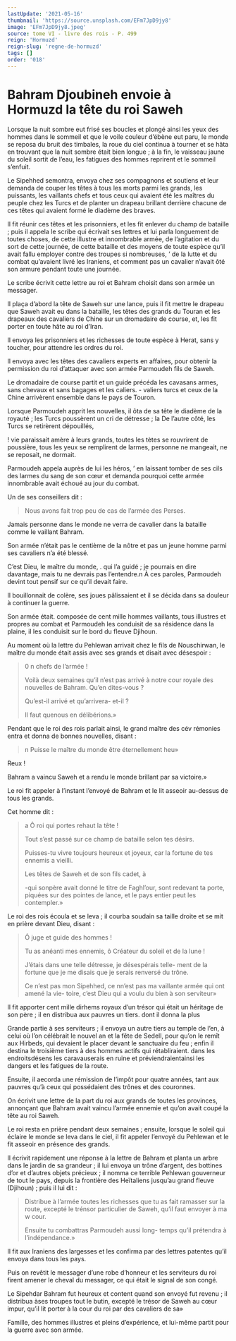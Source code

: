 ```yaml
---
lastUpdate: '2021-05-16'
thumbnail: 'https://source.unsplash.com/EFm7JpD9jy8'
image: 'EFm7JpD9jy8.jpeg'
source: tome VI - livre des rois - P. 499
reign: 'Hormuzd'
reign-slug: 'regne-de-hormuzd'
tags: []
order: '018'
---
```


# Bahram Djoubineh envoie à Hormuzd la tête du roi Saweh

Lorsque la nuit sombre eut frisé ses boucles et plongé ainsi les yeux des hommes dans le sommeil et que le voile couleur d’ébène eut paru, le monde se reposa du bruit des timbales, la roue du ciel continua à tourner et se hâta en trouvant que la nuit sombre était bien longue ; à la fin, le vaisseau jaune du soleil sortit de l’eau, les fatigues des hommes reprirent et le sommeil s’enfuit.

Le Sipehhed semontra, envoya chez ses compagnons et soutiens et leur demanda de couper les têtes à tous les morts parmi les grands, les puissants, les vaillants chefs et tous ceux qui avaient été les maîtres du peuple chez les Turcs et de planter un drapeau brillant derrière chacune de ces têtes qui avaient formé le diadème des braves.

Il fit réunir ces têtes et les prisonniers, et les fit enlever du champ de bataille ; puis il appela le scribe qui écrivait ses lettres et lui parla longuement de toutes choses, de cette illustre et innombrable armée, de l’agitation et du sort de cette journée, de cette bataille et des moyens de toute espèce qu’il avait fallu employer contre des troupes si nombreuses, ’ de la lutte et du combat qu’avaient livré les Iraniens, et comment pas un cavalier n’avait ôté son armure pendant toute une journée.

Le scribe écrivit cette lettre au roi et Bahram choisit dans son armée un messager.

Il plaça d’abord la tête de Saweh sur une lance, puis il fit mettre le drapeau que Saweh avait eu dans la bataille, les têtes des grands du Touran et les drapeaux des cavaliers de Chine sur un dromadaire de course, et, les fit porter en toute hâte au roi d’Iran.

Il envoya les prisonniers et les richesses de toute espèce à Herat, sans y toucher, pour attendre les ordres du roi.

Il envoya avec les têtes des cavaliers experts en affaires, pour obtenir la permission du roi d’attaquer avec son armée Parmoudeh fils de Saweh.

Le dromadaire de course partit et un guide précéda les cavasans armes, sans chevaux et sans bagages et les caliers. -
valiers turcs et ceux de la Chine arrivèrent ensemble dans le pays de Touron.

Lorsque Parmoudeh apprit les nouvelles, il ôta de sa tête le diadème de la royauté ; les Turcs poussèrent un cri de détresse ; la De l’autre côté, les Turcs se retirèrent dépouillés,

!
vie paraissait amère à leurs grands, toutes les tètes se rouvrirent de poussière, tous les yeux se remplirent de larmes, personne ne mangeait, ne se reposait, ne dormait.

Parmoudeh appela auprès de lui les héros,
’ en laissant tomber de ses cils des larmes du sang de son cœur et demanda pourquoi cette armée innombrable avait échoué au jour du combat.

Un de ses conseillers dit :

> Nous avons fait trop peu de cas de l’armée des Perses.

Jamais personne dans le monde ne verra de cavalier dans la bataille comme le vaillant Bahram.

Son armée n’était pas le centième de la nôtre et pas un jeune homme parmi ses cavaliers n’a été blessé.

C’est Dieu, le maître du monde,
. qui l’a guidé ; je pourrais en dire davantage, mais tu ne devrais pas l’entendre.n À ces paroles, Parmoudeh devint tout pensif sur ce qu’il devait faire.

Il bouillonnait de colère, ses joues pâlissaient et il se décida dans sa douleur à continuer la guerre.

Son armée était. composée de cent mille hommes vaillants, tous illustres et propres au combat et Parmoudeh les conduisit de sa résidence dans la plaine, il les conduisit sur le bord du fleuve Djihoun.

Au moment où la lettre du Pehlewan arrivait chez le fils de Nouschirwan, le maître du monde était assis avec ses grands et disait avec désespoir :

> 0
n chefs de l’armée !
>
> Voilà deux semaines qu’il n’est pas arrivé à notre cour royale des nouvelles de Bahram. 
 Qu’en dites-vous ?
>
> Qu’est-il arrivé et qu’arrivera-
et-il ?
>
> Il faut quenous en délibérions.»

Pendant que le roi des rois parlait ainsi, le grand maître des cév rémonies entra et donna de bonnes nouvelles, disant :

> n Puisse le maître du monde être éternellement heu»

Reux !

Bahram a vaincu Saweh et a rendu le monde brillant par sa victoire.»

Le roi fit appeler à l’instant l’envoyé de Bahram et le lit asseoir au-dessus de tous les grands.

Cet homme dit :

> a Ô roi qui portes rehaut la tête !
>
> Tout s’est passé sur ce champ de bataille selon tes désirs.
>
> Puisses-tu vivre toujours heureux et joyeux, car la fortune de tes ennemis a vieilli.
>
> Les têtes de Saweh et de son fils cadet, à
>
> -qui sonpère avait donné le titre de Faghl’our, sont redevant ta porte, piquées sur des pointes de lance, et le pays entier peut les contempler.»

Le roi des rois écoula et se leva ; il courba soudain sa taille droite et se mit en prière devant Dieu, disant :

> Ô juge et guide des hommes !
>
> Tu as anéanti mes ennemis, ô Créateur du soleil et de la lune !
>
> J’étais dans une telle détresse, je désespérais telle- ment de la fortune que je me disais que je serais renversé du trône.
>
> Ce n’est pas mon Sipehhed, ce nn’est pas ma vaillante armée qui ont amené la vie- toire, c’est Dieu qui a voulu du bien à son serviteur»

Il fit apporter cent mille dirhems royaux d’un trésor qui était un héritage de son père ; il en distribua aux pauvres un tiers. dont il donna la plus

Grande partie à ses serviteurs ; il envoya un autre tiers au temple de l’en, à celui où l’on célébrait le nouvel an et la fête de Sedell, pour qu’on le remît aux Hirbeds, qui devaient le placer devant le sanctuaire du feu ; enfin il destina le troisième tiers à des hommes actifs qui rétabliraient. dans les endroitsdésens les caravauserais en ruine et préviendraientainsi les dangers et les fatigues de la route.

Ensuite, il aecorda une rémission de l’impôt pour quatre années, tant aux pauvres qu’à ceux qui possédaient des trônes et des couronnes.

On écrivit une lettre de la part du roi aux grands de toutes les provinces, annonçant que Bahram avait vaincu l’armée ennemie et qu’on avait coupé la tête au roi Saweh.

Le roi resta en prière pendant deux semaines ; ensuite, lorsque le soleil qui éclaire le monde se leva dans le ciel, il fit appeler l’envoyé du Pehlewan et le fit asseoir en présence des grands.

Il écrivit rapidement une réponse à la lettre de Bahram et planta un arbre dans le jardin de sa grandeur ; il lui envoya un trône d’argent, des bottines d’or et d’autres objets précieux ; il nomma ce terrible Pehlewan gouverneur de tout le pays, depuis la frontière des Heïtaliens jusqu’au grand fleuve (Djihoun) ; puis il lui dit :

> Distribue à l’armée toutes les richesses que tu as fait ramasser sur la route, excepté le trénsor particulier de Saweh, qu’il faut envoyer à ma w cour.
>
> Ensuite tu combattras Parmoudeh aussi long- temps qu’il prétendra à l’indépendance.»

Il fit aux Iraniens des largesses et les confirma par des lettres patentes qu’il envoya dans tous les pays.

Puis on revêtit le messager d’une robe d’honneur et les serviteurs du roi firent amener le cheval du messager, ce qui était le signal de son congé.

Le Sipehdar Bahram fut heureux et content quand son envoyé fut revenu ; il distribua àses troupes tout le butin, excepté le trésor de Saweh au cœur impur, qu’il lit porter à la cour du roi par des cavaliers de sa»

Famille, des hommes illustres et pleins d’expérience, et lui-même partit pour la guerre avec son armée.
